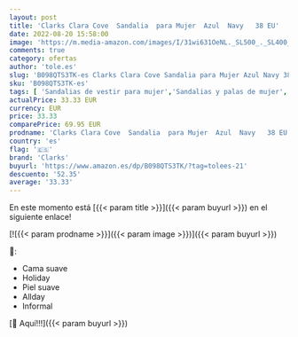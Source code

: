 ```yaml
---
layout: post
title: 'Clarks Clara Cove  Sandalia  para Mujer  Azul  Navy   38 EU'
date: 2022-08-20 15:58:00
image: 'https://m.media-amazon.com/images/I/31wi631OeNL._SL500_._SL400_.jpg'
comments: true
category: ofertas
author: 'tole.es'
slug: 'B098QTS3TK-es Clarks Clara Cove Sandalia para Mujer Azul Navy 38 EU'
sku: 'B098QTS3TK-es'
tags: [ 'Sandalias de vestir para mujer','Sandalias y palas de mujer','Zapatos','Zapatos para mujer','Zapatos y complementos','clarks','sandalia','🇪🇸', ]
actualPrice: 33.33 EUR
currency: EUR
price: 33.33
comparePrice: 69.95 EUR
prodname: 'Clarks Clara Cove  Sandalia  para Mujer  Azul  Navy   38 EU'
country: 'es'
flag: '🇪🇸'
brand: 'Clarks'
buyurl: 'https://www.amazon.es/dp/B098QTS3TK/?tag=tolees-21'
descuento: '52.35'
average: '33.33'
---
```


En este momento está [{{< param title >}}]({{< param buyurl >}}) en el siguiente enlace!

[![{{< param prodname >}}]({{< param image >}})]({{< param buyurl >}})

🔎:

- Cama suave
- Holiday
- Piel suave
- Allday
- Informal

[🛒 Aquí!!!]({{< param buyurl >}})
